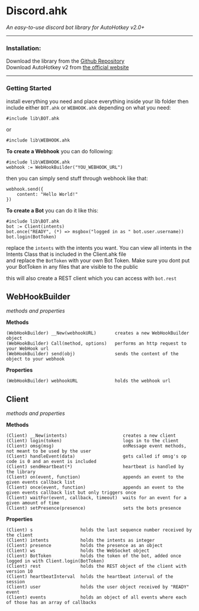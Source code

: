 # Discord.ahk
_An easy-to-use discord bot library for AutoHotkey v2.0+_
*****

### Installation:
Download the library from the [Github Repository](https://github.com/ninjubaer/discord.ahk)\
Download AutoHotkey v2 from [the official website](https://autohotkey.com/download/ahk-v2.exe)

*****

### Getting Started
install everything you need and place everything inside your lib folder
then include either `BOT.ahk` or `WEBHOOK.ahk` depending on what you need:
```ahk
#include lib\BOT.ahk
```
or
```ahk
#include lib\WEBHOOK.ahk
```

**To create a Webhook** you can do following:
```ahk
#include lib\WEBHOOK.ahk
webhook := WebHookBuilder("YOU_WEBHOOK_URL")
```
then you can simply send stuff through webhook like that:
```ahk
webhook.send({
    content: "Hello World!"
})
```
**To create a Bot** you can do it like this:
```ahk
#include lib\BOT.ahk
bot := Client(intents)
bot.once("READY", (*) => msgbox("logged in as " bot.user.username))
bot.login(BotToken)
```
replace the `intents` with the intents you want. You can view all intents in the Intents Class that is included in the Client.ahk file  
and replace the `BotToken` with your own Bot Token. Make sure you dont put your BotToken in any files that are visible to the public

this will also create a REST client which you can access with `bot.rest` 


## WebHookBuilder
_methods and properties_

**Methods**
```
(WebHookBuilder) __New(webhookURL)       creates a new WebHookBuilder object
(WebHookBuilder) Call(method, options)   performs an http request to your WebHook url
(WebHookBuilder) send(obj)               sends the content of the object to your webhook
```
**Properties**
```
(WebHookBuilder) webhookURL              holds the webhook url
```

## Client
_methods and properties_

**Methods**
```
(Client) __New(intents)                     creates a new client
(Client) login(token)                       logs in to the client
(Client) omsg(msg)                          onMessage event methods, not meant to be used by the user
(Client) handleEvent(data)                  gets called if omsg's op code is 0 and an event is included
(Client) sendHeartbeat(*)                   heartbeat is handled by the library
(Client) on(event, function)                appends an event to the given events callback list
(Client) once(event, function)              appends an event to the given events callback list but only triggers once
(Client) waitFor(event, callback, timeout)  waits for an event for a given amount of time
(Client) setPresence(presence)              sets the bots presence
```

**Properties**
```
(Client) s                  holds the last sequence number received by the client
(Client) intents            holds the intents as integer
(Client) presence           holds the presence as an object
(Client) ws                 holds the WebSocket object
(Client) BotToken           holds the token of the bot, added once logged in with Client.login(BotToken)
(Client) rest               holds the REST object of the client with version 10
(Client) heartbeatInterval  holds the heartbeat interval of the session
(Client) user               holds the user object received by "READY" event
(Client) events             holds an object of all events where each of those has an array of callbacks
```